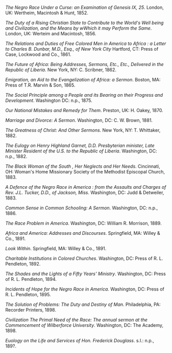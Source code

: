 *The Negro Race Under a Curse: an Examination of Genesis IX, 25*. London, UK: Wertheim, Macintosh & Hunt, 1852. 

*The Duty of a Rising Christian State to Contribute to the World's Well being and Civilization, and the Means by wWhich it may Perform the Same*. London, UK: Werteim and Macintosh, 1856.

*The Relations and Duties of Free Colored Men in America to Africa : a Letter to Charles B. Dunbar, M.D., Esq., of New York City* Hartford, CT: Press of Case, Lockwood and Co., 1861.

*The Future of Africa: Being Addresses, Sermons, Etc., Etc., Delivered in the Republic of Liberia*. New York, NY: C. Scribner, 1862. 

*Emigration, an Aid to the Evangelization of Africa: a Sermon*. Boston, MA: Press of T.R. Marvin & Son, 1865. 

*The Social Principle among a People and its Bearing on their Progress and Development*. Washington DC: n.p., 1875. 

*Our National Mistakes and Remedy for Them*. Preston, UK: H. Oakey, 1870.

*Marriage and Divorce: A Sermon*. Washington, DC: C. W. Brown, 1881. 

*The Greatness of Christ: And Other Sermons*. New York, NY: T. Whittaker, 1882. 

*The Eulogy on Henry Highland Garnet, D.D. Presbyterian minister, Late Minister Resident of the U.S. to the Republic of Liberia*. Washington, DC: n.p., 1882.

*The Black Woman of the South , Her Neglects and Her Needs*. Cincinnati, OH: Woman's Home Missionary Society of the Methodist Episcopal Church, 1883.

*A Defence of the Negro Race in America : from the Assaults and Charges of Rev. J.L. Tucker, D.D., of Jackson, Miss.* Washington, DC: Judd & Detweiler, 1883. 

*Common Sense in Common Schooling: A Sermon*. Washington, DC: n.p., 1886.

*The Race Problem in America*. Washington, DC: William R. Morrison, 1889. 

*Africa and America: Addresses and Discourses*. Springfield, MA: Willey & Co., 1891. 

*Look Within*. Springfield, MA: Willey & Co., 1891. 

*Charitable Institutions in Colored Churches*. Washington, DC: Press of R. L. Pendleton, 1892. 

*The Shades and the Lights of a Fifty Years' Ministry*. Washington, DC: Press of R. L. Pendleton, 1894. 

*Incidents of Hope for the Negro Race in America*. Washington, DC: Press of R. L. Pendleton, 1895. 

*The Solution of Problems: The Duty and Destiny of Man*. Philadelphia, PA: Recorder Printers, 1898. 

*Civilization The Primal Need of the Race: The annual sermon at the Commencement of Wilberforce University*. Washington, DC: The Academy, 1898. 

*Euology on the Life and Services of Hon. Frederick Douglass*. s.l.: n.p., 189?.
